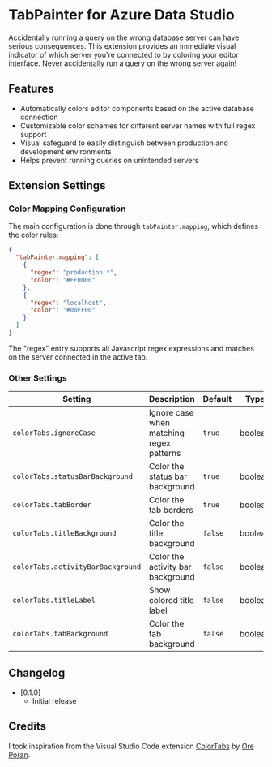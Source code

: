 # TabPainter for Azure Data Studio

Accidentally running a query on the wrong database server can have serious consequences. This extension provides an immediate visual indicator of which server you're connected to by coloring your editor interface. Never accidentally run a query on the wrong server again!

## Features
- Automatically colors editor components based on the active database connection
- Customizable color schemes for different server names with full regex support
- Visual safeguard to easily distinguish between production and development environments
- Helps prevent running queries on unintended servers

## Extension Settings

### Color Mapping Configuration

The main configuration is done through `tabPainter.mapping`, which defines the color rules:

```json
{
  "tabPainter.mapping": [
    {
      "regex": "production.*", 
      "color": "#FF0000"
    },
    {
      "regex": "localhost",
      "color": "#00FF00"
    }
  ]
}
```
The "regex" entry supports all Javascript regex expressions and matches on the server connected in the active tab. 

### Other Settings

| Setting | Description | Default | Type |
|---------|-------------|---------|------|
| `colorTabs.ignoreCase` | Ignore case when matching regex patterns | `true` | boolean |
| `colorTabs.statusBarBackground` | Color the status bar background | `true` | boolean |
| `colorTabs.tabBorder` | Color the tab borders | `true` | boolean |
| `colorTabs.titleBackground` | Color the title background | `false` | boolean |
| `colorTabs.activityBarBackground` | Color the activity bar background | `false` | boolean |
| `colorTabs.titleLabel` | Show colored title label | `false` | boolean |
| `colorTabs.tabBackground` | Color the tab background | `false` | boolean |

## Changelog
- [0.1.0]
  - Initial release

## Credits
I took inspiration from the Visual Studio Code extension [ColorTabs](https://github.com/oreporan/color-tabs-vscode/tree/master) by [Ore Poran](https://github.com/oreporan).
